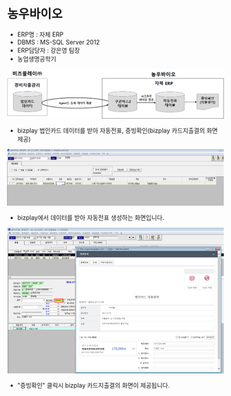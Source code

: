 # 농우바이오

 - ERP명 : 자체 ERP  
 - DBMS : MS-SQL Server 2012  
 - ERP담당자 : 강은영 팀장  
 - 농업생명공학기

![\[&#xADF8;&#xB9BC;1\] &#xAD6C;&#xC131;&#xB3C4;](../../../.gitbook/assets/image%20%28161%29.png)

 - bizplay 법인카드 데이터를 받아 자동전표, 증빙확인\(bizplay 카드지출결의 화면 제공\)

![\[&#xADF8;&#xB9BC;2\] &#xCE74;&#xB4DC;&#xC790;&#xB3D9;&#xC804;&#xD45C; &#xD654;&#xBA74;](../../../.gitbook/assets/image%20%2820%29.png)

 - bizplay에서 데이터를 받아 자동전표 생성하는 화면입니다.

![\[&#xADF8;&#xB9BC;3\] &#xC99D;&#xBE59;&#xD655;&#xC778; &#xD654;&#xBA74;](../../../.gitbook/assets/image%20%2875%29.png)

 - "증빙확인" 클릭시 bizplay 카드지출결의 화면이 제공됩니다.



